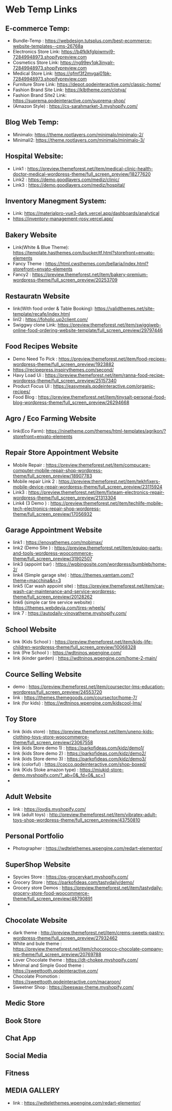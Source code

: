 # Web Temp Links

## E-commerce Temp:
- Bundle-Temp : https://webdesign.tutsplus.com/best-ecommerce-website-templates--cms-26768a
- Electronics Store Link: https://b4fklkfglpiwmvj9-72849948973.shopifypreview.com
- Cosmetics Store Link: https://ng99ey1qk3inyalr-72849948973.shopifypreview.com
- Medical Store Link: https://qfmf3f2mvgaj01bk-72849948973.shopifypreview.com
- Furniture Store Link: https://depot.qodeinteractive.com/classic-home/
- Fashion Brand Site Link: https://klbtheme.com/clotya/
- Fashion Brand Site2 Link: https://suprema.qodeinteractive.com/suprema-shop/
- (Amazon Style) : https://cs-sarahmarket-3.myshopify.com/

## Blog Web Temp:
- Minimalo: https://theme.rootlayers.com/minimalo/minimalo-2/
- Minimali2: https://theme.rootlayers.com/minimalo/minimalo-3/

## Hospital Website:
- Link1 : https://preview.themeforest.net/item/medical-clinic-health-doctor-medical-wordpress-theme/full_screen_preview/18277620
- Link2 : https://demo.goodlayers.com/mediz/clinic/
- Link3 : https://demo.goodlayers.com/mediz/hospital/


## Inventory Manegment System:
- Link: https://materialpro-vue3-dark.vercel.app/dashboards/analytical
- https://inventory-management-rosy.vercel.app/


## Bakery Website
- Link(White & Blue Theme): https://template.hasthemes.com/bucker/tf.html?storefront=envato-elements
- Fancy Theme : https://html.cwsthemes.com/bellaria/index.html?storefront=envato-elements
- Fancy2 : https://preview.themeforest.net/item/bakery-premium-wordpress-theme/full_screen_preview/20253709

## Restauratn Website
- link(With food order & Table Booking): https://validthemes.net/site-template/recafe/index.html
- linl2 : https://foholic.up2client.com/
- Swiggwy clone Link: https://preview.themeforest.net/item/swiggiweb-online-food-ordering-website-template/full_screen_preview/29797446


## Food Recipes Website
- Demo Need To Pick : https://preview.themeforest.net/item/food-recipes-wordpress-theme/full_screen_preview/1923882
- https://recipepress.inspirythemes.com/second/
- Havy Load Ui : https://preview.themeforest.net/item/ranna-food-recipe-wordpress-theme/full_screen_preview/25157340
- Product Focus UI : https://easymeals.qodeinteractive.com/organic-recipes/
- Food Blog : https://preview.themeforest.net/item/tinysalt-personal-food-blog-wordpress-theme/full_screen_preview/26294668 

## Agro / Eco Farming Website
- link(Eco Farm): https://ninetheme.com/themes/html-templates/agrikon/?storefront=envato-elements


## Repair Store Appointment Website
- Mobile Repair : https://preview.themeforest.net/item/compucare-computer-mobile-repair-shop-wordpress-theme/full_screen_preview/18907783
- Mobile repair Link 2 : https://preview.themeforest.net/item/tekhfixers-mobile-device-repair-wordpress-theme/full_screen_preview/23115924
- Link3 : https://preview.themeforest.net/item/fixteam-electronics-repair-wordpress-theme/full_screen_preview/21313304
- Link4 (3 Demo ) : https://preview.themeforest.net/item/techlife-mobile-tech-electronics-repair-shop-wordpress-theme/full_screen_preview/17056932


## Garage Appointment Website
- link1 : https://enovathemes.com/mobimax/
- link2 (Demo Site ) : https://preview.themeforest.net/item/equipo-parts-and-tools-wordpress-woocommerce-theme/full_screen_preview/31902507
- link3 (appoint bar) : https://wpbingosite.com/wordpress/bumbleb/home-2/
- link4 (Simple garage site) : https://themes.vamtam.com/?theme=macchina&n=3
- link5 (Car wash appoint site) : https://preview.themeforest.net/item/car-wash-car-maintenance-and-service-wordpress-theme/full_screen_preview/20128262
- link6 (simple car tire service website) : https://themes.webdevia.com/tires-wheels/
- link 7 : https://autodaily-vinovatheme.myshopify.com/



## School Website 
- link (Kids School ) : https://preview.themeforest.net/item/kids-life-children-wordpress-theme/full_screen_preview/10068328
- link (Pre School ) : https://wdtninos.wpengine.com/
- link (kinder garden) : https://wdtninos.wpengine.com/home-2-main/


## Cource Selling Website
- demo : https://preview.themeforest.net/item/coursector-lms-education-wordpress/full_screen_preview/24553720
- link : https://themes.themegoods.com/coursector/home-7/
-  link (for kids) : https://wdtninos.wpengine.com/kidscool-lms/

## Toy Store
- link (kids store) : https://preview.themeforest.net/item/uneno-kids-clothing-toys-store-woocommerce-theme/full_screen_preview/23067558
- link (kids Store demo 1) : https://parkofideas.com/kidz/demo1/
- link (kids Store demo 2) : https://parkofideas.com/kidz/demo2/
- link (kids Store demo 3) : https://parkofideas.com/kidz/demo3/
- link (colorful) : https://cocco.qodeinteractive.com/shop-boxed/
- link (Kids Stoke amazon type) : https://miukid-store-demo.myshopify.com/?_ab=0&_fd=0&_sc=1
- 


## Adult Website
- link : https://oydis.myshopify.com/
- link (adult toys) : http://preview.themeforest.net/item/vibratex-adult-toys-shop-wordpress-theme/full_screen_preview/43750810


## Personal Portfolio
- Photographer : https://wdtelethemes.wpengine.com/redart-elementor/ 



## SuperShop Website
- Spycies Store : https://ps-grocerykart.myshopify.com/
- Grocery Store : https://parkofideas.com/tastydaily/demo/
- Grocery store Demos : https://preview.themeforest.net/item/tastydaily-grocery-store-food-woocommerce-theme/full_screen_preview/48790891
- 

## Chocolate Website
- dark theme : http://preview.themeforest.net/item/crems-sweets-pastry-wordpress-theme/full_screen_preview/27932462
- White and bule theme : https://preview.themeforest.net/item/chocorocco-chocolate-company-wp-theme/full_screen_preview/20769788
- Lover Chocolate theme : https://dt-chokee.myshopify.com/
- Minimal and Simple Good theme : https://sweettooth.qodeinteractive.com/
- Chocolate Promotion : https://sweettooth.qodeinteractive.com/macaroon/
- Sweetner Shop : https://beeswax-theme.myshopify.com/ 

## Medic Store 


## Book Store


## Chat App



## Social Media


## Fitness


## MEDIA GALLERY 
- link : https://wdtelethemes.wpengine.com/redart-elementor/

